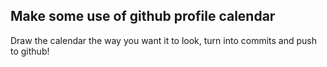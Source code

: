 Make some use of github profile calendar
----------------------------------------

Draw the calendar the way you want it to look, turn into commits and push to github!
